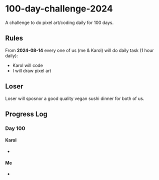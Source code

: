 # 100-day-challenge-2024
A challenge to do pixel art/coding daily for 100 days.

## Rules

From **2024-08-14** every one of us (me & Karol) will do daily task (1 hour daily):

- Karol will code
- I will draw pixel art

## Loser 

Loser will sposnor a good quality vegan sushi dinner for both of us. 

## Progress Log

### Day 100

#### Karol

-

#### Me

-
